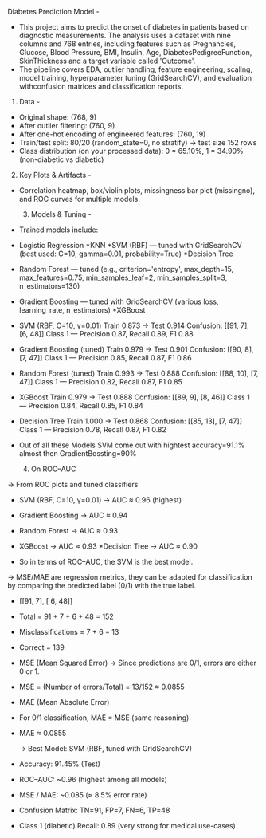 Diabetes Prediction Model - 

* This project aims to predict the onset of diabetes in patients based on diagnostic measurements. The analysis uses a dataset with nine columns and 768 entries, including features such as 
Pregnancies, Glucose, Blood Pressure, BMI, Insulin, Age, DiabetesPedigreeFunction, SkinThickness and a target variable called 'Outcome'.
* The pipeline covers EDA, outlier handling, feature engineering, scaling, model training, hyperparameter tuning (GridSearchCV), and evaluation withconfusion matrices and classification
  reports.

1. Data -

* Original shape: (768, 9)
* After outlier filtering: (760, 9)
* After one-hot encoding of engineered features: (760, 19)
* Train/test split: 80/20 (random_state=0, no stratify) → test size 152 rows
* Class distribution (on your processed data): 0 = 65.10%, 1 = 34.90% (non-diabetic vs diabetic)

2. Key Plots & Artifacts -

* Correlation heatmap, box/violin plots, missingness bar plot (missingno), and ROC curves for multiple models.

  3. Models & Tuning -

* Trained models include:
* Logistic Regression
*KNN
*SVM (RBF) — tuned with GridSearchCV (best used: C=10, gamma=0.01, probability=True)
*Decision Tree 
* Random Forest — tuned (e.g., criterion='entropy', max_depth=15, max_features=0.75, min_samples_leaf=2, min_samples_split=3, n_estimators=130)
* Gradient Boosting — tuned with GridSearchCV (various loss, learning_rate, n_estimators)
*XGBoost

* SVM (RBF, C=10, γ=0.01)
Train 0.873 → Test 0.914
Confusion: [[91, 7], [6, 48]]
Class 1 — Precision 0.87, Recall 0.89, F1 0.88
* Gradient Boosting (tuned)
Train 0.979 → Test 0.901
Confusion: [[90, 8], [7, 47]]
Class 1 — Precision 0.85, Recall 0.87, F1 0.86
* Random Forest (tuned)
Train 0.993 → Test 0.888
Confusion: [[88, 10], [7, 47]]
Class 1 — Precision 0.82, Recall 0.87, F1 0.85
* XGBoost
Train 0.979 → Test 0.888
Confusion: [[89, 9], [8, 46]]
Class 1 — Precision 0.84, Recall 0.85, F1 0.84
* Decision Tree
Train 1.000 → Test 0.868
Confusion: [[85, 13], [7, 47]]
Class 1 — Precision 0.78, Recall 0.87, F1 0.82

* Out of all these Models SVM come out with hightest accuracy=91.1% almost then GradientBossting=90%

   4. On ROC–AUC

-> From  ROC plots and tuned classifiers
* SVM (RBF, C=10, γ=0.01) → AUC ≈ 0.96 (highest)
* Gradient Boosting → AUC ≈ 0.94
* Random Forest → AUC ≈ 0.93
* XGBoost → AUC ≈ 0.93
*Decision Tree → AUC ≈ 0.90

* So in terms of ROC–AUC, the SVM is the best model.

-> MSE/MAE are regression metrics, they can be adapted for classification by comparing the predicted label (0/1) with the true label.
* [[91, 7],
 [ 6, 48]]
* Total = 91 + 7 + 6 + 48 = 152
* Misclassifications = 7 + 6 = 13
* Correct = 139
* MSE (Mean Squared Error)
-> Since predictions are 0/1, errors are either 0 or 1.
* MSE = (Number of errors/Total) = 13/152 ≈ 0.0855
* MAE (Mean Absolute Error)
* For 0/1 classification, MAE = MSE (same reasoning).
* MAE ≈ 0.0855

  -> Best Model: SVM (RBF, tuned with GridSearchCV)
* Accuracy: 91.45% (Test)
* ROC–AUC: ~0.96 (highest among all models)
* MSE / MAE: ~0.085 (≈ 8.5% error rate)
* Confusion Matrix: TN=91, FP=7, FN=6, TP=48
* Class 1 (diabetic) Recall: 0.89 (very strong for medical use-cases)
